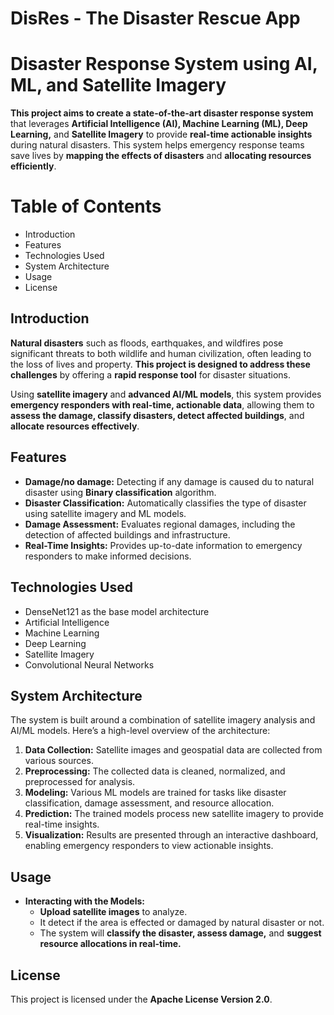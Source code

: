 # DisRes - The Disaster Rescue App
# Disaster Response System using AI, ML, and Satellite Imagery

**This project aims to create a state-of-the-art disaster response system** that leverages **Artificial Intelligence (AI), Machine Learning (ML), Deep Learning,** and **Satellite Imagery** to provide **real-time actionable insights** during natural disasters. This system helps emergency response teams save lives by **mapping the effects of disasters** and **allocating resources efficiently**.

# Table of Contents

- Introduction
- Features
- Technologies Used
- System Architecture
- Usage
- License

## Introduction

**Natural disasters** such as floods, earthquakes, and wildfires pose significant threats to both wildlife and human civilization, often leading to the loss of lives and property. **This project is designed to address these challenges** by offering a **rapid response tool** for disaster situations.

Using **satellite imagery** and **advanced AI/ML models**, this system provides **emergency responders with real-time, actionable data**, allowing them to **assess the damage, classify disasters, detect affected buildings**, and **allocate resources effectively**.

## Features

- **Damage/no damage:** Detecting if any damage is caused du to natural disaster using **Binary classification** algorithm.
- **Disaster Classification:** Automatically classifies the type of disaster using satellite imagery and ML models.
- **Damage Assessment:** Evaluates regional damages, including the detection of affected buildings and infrastructure.
- **Real-Time Insights:** Provides up-to-date information to emergency responders to make informed decisions.

## Technologies Used

- DenseNet121 as the base model architecture
- Artificial Intelligence
- Machine Learning
- Deep Learning
- Satellite Imagery
- Convolutional Neural Networks

## System Architecture

The system is built around a combination of satellite imagery analysis and AI/ML models. Here’s a high-level overview of the architecture:

1. **Data Collection:** Satellite images and geospatial data are collected from various sources.
2. **Preprocessing:** The collected data is cleaned, normalized, and preprocessed for analysis.
3. **Modeling:** Various ML models are trained for tasks like disaster classification, damage assessment, and resource allocation.
4. **Prediction:** The trained models process new satellite imagery to provide real-time insights.
5. **Visualization:** Results are presented through an interactive dashboard, enabling emergency responders to view actionable insights.

## **Usage**

- **Interacting with the Models:**
   - **Upload satellite images** to analyze.
   - It detect if the area is effected or damaged by natural disaster or not.
   - The system will **classify the disaster, assess damage,** and **suggest resource allocations in real-time.**

## **License**

This project is licensed under the **Apache License Version 2.0**.
